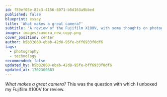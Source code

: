 ```yaml
---
id: f59ef05e-82c3-4156-8071-b5d163a9bbed
published: false
blueprint: essay
title: 'What makes a great camera?'
subtitle: 'A review of the Fujifilm X100V, with some thoughts on photography itself.'
images: images/camera_new-copy.png
cover_position: center
author: b5b32860-ebab-42d8-95fe-bff6933f0df6
tags:
  - photography
  - technology
recommended: false
updated_by: b5b32860-ebab-42d8-95fe-bff6933f0df6
updated_at: 1702300883
---
```

_What makes a great camera?_ This was the question with which I unboxed my Fujifilm X100V for review.